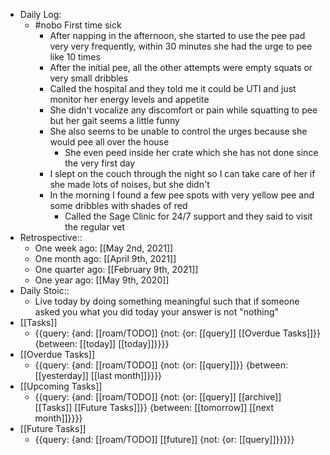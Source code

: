 - Daily Log:
    - #nobo First time sick
        - After napping in the afternoon, she started to use the pee pad very very frequently, within 30 minutes she had the urge to pee like 10 times
        - After the initial pee, all the other attempts were empty squats or very small dribbles
        - Called the hospital and they told me it could be UTI and just monitor her energy levels and appetite
        - She didn't vocalize any discomfort or pain while squatting to pee but her gait seems a little funny
        - She also seems to be unable to control the urges because she would pee all over the house
            - She even peed inside her crate which she has not done since the very first day
        - I slept on the couch through the night so I can take care of her if she made lots of noises, but she didn't
        - In the morning I found a few pee spots with very yellow pee and some dribbles with shades of red
            - Called the Sage Clinic for 24/7 support and they said to visit the regular vet
- Retrospective::
    - One week ago: [[May 2nd, 2021]]
    - One month ago: [[April 9th, 2021]]
    - One quarter ago: [[February 9th, 2021]]
    - One year ago: [[May 9th, 2020]]
- Daily Stoic::
    - Live today by doing something meaningful such that if someone asked you what you did today your answer is not "nothing"
- [[Tasks]]
    - {{query: {and: [[roam/TODO]] {not: {or: [[query]] [[Overdue Tasks]]}} {between: [[today]] [[today]]}}}}
- [[Overdue Tasks]]
    - {{query: {and: [[roam/TODO]] {not: {or: [[query]]}} {between: [[yesterday]] [[last month]]}}}}
- [[Upcoming Tasks]]
    - {{query: {and: [[roam/TODO]] {not: {or: [[query]] [[archive]] [[Tasks]] [[Future Tasks]]}} {between: [[tomorrow]] [[next month]]}}}}
- [[Future Tasks]]
    - {{query: {and: [[roam/TODO]] [[future]] {not: {or: [[query]]}}}}}
